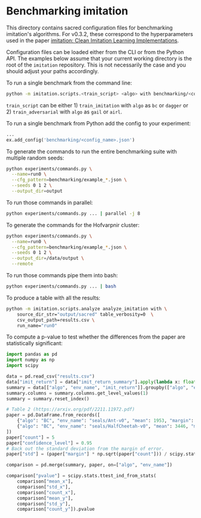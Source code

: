 # Benchmarking imitation

This directory contains sacred configuration files for benchmarking imitation's algorithms. For v0.3.2, these correspond to the hyperparameters used in the paper [imitation: Clean Imitation Learning Implementations](https://www.rocamonde.com/publication/gleave-imitation-2022/).

Configuration files can be loaded either from the CLI or from the Python API. The examples below assume that your current working directory is the root of the `imitation` repository. This is not necessarily the case and you should adjust your paths accordingly.

To run a single benchmark from the command line:

```bash
python -m imitation.scripts.<train_script> <algo> with benchmarking/<config_name>.json
```

`train_script` can be either 1) `train_imitation` with `algo` as `bc` or `dagger` or 2) `train_adversarial`  with `algo` as `gail` or `airl`.

To run a single benchmark from Python add the config to your experiment:

```python
...
ex.add_config('benchmarking/<config_name>.json')
```

To generate the commands to run the entire benchmarking suite with multiple random seeds:

```bash
python experiments/commands.py \
  --name=run0 \
  --cfg_pattern=benchmarking/example_*.json \
  --seeds 0 1 2 \
  --output_dir=output
```

To run those commands in parallel:

```bash
python experiments/commands.py ... | parallel -j 8
```

To generate the commands for the Hofvarpnir cluster:

```bash
python experiments/commands.py \
  --name=run0 \
  --cfg_pattern=benchmarking/example_*.json \
  --seeds 0 1 2 \
  --output_dir=/data/output \
  --remote
```

To run those commands pipe them into bash:

```bash
python experiments/commands.py ... | bash
```

To produce a table with all the results:

```bash
python -m imitation.scripts.analyze analyze_imitation with \
    source_dir_str="output/sacred" table_verbosity=0  \
    csv_output_path=results.csv \
    run_name="run0"
```

To compute a p-value to test whether the differences from the paper are statistically significant:

```python
import pandas as pd
import numpy as np
import scipy

data = pd.read_csv("results.csv")
data["imit_return"] = data["imit_return_summary"].apply(lambda x: float(x.split(" ")[0]))
summary = data[["algo", "env_name", "imit_return"]].groupby(["algo", "env_name"]).describe()
summary.columns = summary.columns.get_level_values(1)
summary = summary.reset_index()

# Table 2 (https://arxiv.org/pdf/2211.11972.pdf)
paper = pd.DataFrame.from_records([
    {"algo": "BC", "env_name": "seals/Ant-v0", "mean": 1953, "margin": 123},
    {"algo": "BC", "env_name": "seals/HalfCheetah-v0", "mean": 3446, "margin": 130},
])
paper["count"] = 5
paper["confidence_level"] = 0.95
# Back out the standard deviation from the margin of error.
paper["std"] = (paper["margin"] * np.sqrt(paper["count"])) / scipy.stats.t.ppf(1-((1-paper["confidence_level"])/2), paper["count"] -1)

comparison = pd.merge(summary, paper, on=["algo", "env_name"])

comparison["pvalue"] = scipy.stats.ttest_ind_from_stats(
    comparison["mean_x"],
    comparison["std_x"],
    comparison["count_x"],
    comparison["mean_y"],
    comparison["std_y"],
    comparison["count_y"]).pvalue
```
